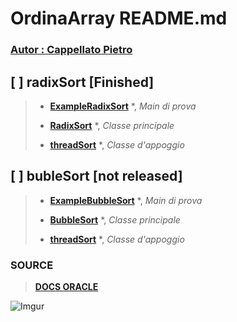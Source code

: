 # OrdinaArray README.md 
### [ Autor : Cappellato Pietro](https://github.com/ObZenTish)

## [ ] radixSort [Finished]

> * **[ExampleRadixSort](https://github.com/ObZenTish/TPSIT_4IC/blob/master/OrdinaArray/radixSort/ExampleRadixSort.java)** *, *Main di prova*
>
> * **[RadixSort](https://github.com/ObZenTish/TPSIT_4IC/blob/master/OrdinaArray/radixSort/RadixSort.java)** *, *Classe principale*
>
> * **[threadSort](https://github.com/ObZenTish/TPSIT_4IC/blob/master/OrdinaArray/radixSort/threadSort.java)** *, *Classe d'appoggio*

## [ ] bubleSort [not released]

> * **[ExampleBubbleSort](https://github.com/ObZenTish/TPSIT_4IC/blob/master/OrdinaArray/bubbleSort/ExampleBubbleSort.java)** *, *Main di prova*
>
> * **[BubbleSort](https://github.com/ObZenTish/TPSIT_4IC/blob/master/OrdinaArray/bubbleSort/BubbleSort.java)** *, *Classe principale*
>
> * **[threadSort](https://github.com/ObZenTish/TPSIT_4IC/blob/master/OrdinaArray/bubbleSort/threadSort.java)** *, *Classe d'appoggio*

### SOURCE

> **[DOCS ORACLE](https://docs.oracle.com/javase/7/docs/api/java/lang/System.html#nanoTime())**

![Imgur](https://i.imgur.com/TQGnabh.gif)

